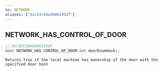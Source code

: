 ```yaml
---
ns: NETWORK
aliases: ["0xcb3c68adb06195df"]
---
```

## NETWORK_HAS_CONTROL_OF_DOOR

```c
// 0xCB3C68ADB06195DF
bool NETWORK_HAS_CONTROL_OF_DOOR(int doorEnumHash);
```

```
Returns true if the local machine has ownership of the door with the specified door hash
```
